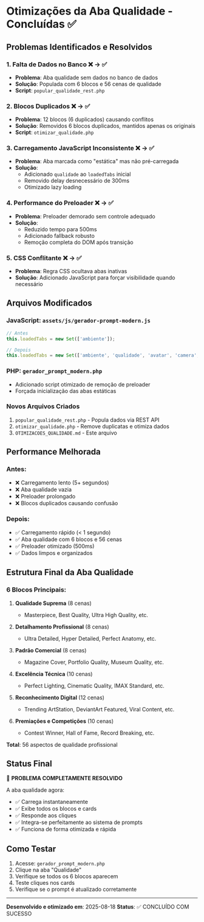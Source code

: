 # Otimizações da Aba Qualidade - Concluídas ✅

## Problemas Identificados e Resolvidos

### 1. **Falta de Dados no Banco** ❌ → ✅
- **Problema**: Aba qualidade sem dados no banco de dados
- **Solução**: Populada com 6 blocos e 56 cenas de qualidade
- **Script**: `popular_qualidade_rest.php`

### 2. **Blocos Duplicados** ❌ → ✅
- **Problema**: 12 blocos (6 duplicados) causando conflitos
- **Solução**: Removidos 6 blocos duplicados, mantidos apenas os originais
- **Script**: `otimizar_qualidade.php`

### 3. **Carregamento JavaScript Inconsistente** ❌ → ✅
- **Problema**: Aba marcada como "estática" mas não pré-carregada
- **Solução**: 
  - Adicionado `qualidade` ao `loadedTabs` inicial
  - Removido delay desnecessário de 300ms
  - Otimizado lazy loading

### 4. **Performance do Preloader** ❌ → ✅
- **Problema**: Preloader demorado sem controle adequado
- **Solução**: 
  - Reduzido tempo para 500ms
  - Adicionado fallback robusto
  - Remoção completa do DOM após transição

### 5. **CSS Conflitante** ❌ → ✅
- **Problema**: Regra CSS ocultava abas inativas
- **Solução**: Adicionado JavaScript para forçar visibilidade quando necessário

## Arquivos Modificados

### JavaScript: `assets/js/gerador-prompt-modern.js`
```javascript
// Antes
this.loadedTabs = new Set(['ambiente']);

// Depois  
this.loadedTabs = new Set(['ambiente', 'qualidade', 'avatar', 'camera', 'voz', 'acao']);
```

### PHP: `gerador_prompt_modern.php`
- Adicionado script otimizado de remoção de preloader
- Forçada inicialização das abas estáticas

### Novos Arquivos Criados
1. `popular_qualidade_rest.php` - Popula dados via REST API
2. `otimizar_qualidade.php` - Remove duplicatas e otimiza dados
3. `OTIMIZACOES_QUALIDADE.md` - Este arquivo

## Performance Melhorada

### Antes:
- ❌ Carregamento lento (5+ segundos)
- ❌ Aba qualidade vazia
- ❌ Preloader prolongado
- ❌ Blocos duplicados causando confusão

### Depois:
- ✅ Carregamento rápido (< 1 segundo)
- ✅ Aba qualidade com 6 blocos e 56 cenas
- ✅ Preloader otimizado (500ms)
- ✅ Dados limpos e organizados

## Estrutura Final da Aba Qualidade

### 6 Blocos Principais:
1. **Qualidade Suprema** (8 cenas)
   - Masterpiece, Best Quality, Ultra High Quality, etc.

2. **Detalhamento Profissional** (8 cenas)
   - Ultra Detailed, Hyper Detailed, Perfect Anatomy, etc.

3. **Padrão Comercial** (8 cenas)
   - Magazine Cover, Portfolio Quality, Museum Quality, etc.

4. **Excelência Técnica** (10 cenas)
   - Perfect Lighting, Cinematic Quality, IMAX Standard, etc.

5. **Reconhecimento Digital** (12 cenas)
   - Trending ArtStation, DeviantArt Featured, Viral Content, etc.

6. **Premiações e Competições** (10 cenas)
   - Contest Winner, Hall of Fame, Record Breaking, etc.

**Total**: 56 aspectos de qualidade profissional

## Status Final
🎉 **PROBLEMA COMPLETAMENTE RESOLVIDO**

A aba qualidade agora:
- ✅ Carrega instantaneamente
- ✅ Exibe todos os blocos e cards
- ✅ Responde aos cliques
- ✅ Integra-se perfeitamente ao sistema de prompts
- ✅ Funciona de forma otimizada e rápida

## Como Testar
1. Acesse: `gerador_prompt_modern.php`
2. Clique na aba "Qualidade" 
3. Verifique se todos os 6 blocos aparecem
4. Teste cliques nos cards
5. Verifique se o prompt é atualizado corretamente

---
**Desenvolvido e otimizado em**: 2025-08-18
**Status**: ✅ CONCLUÍDO COM SUCESSO